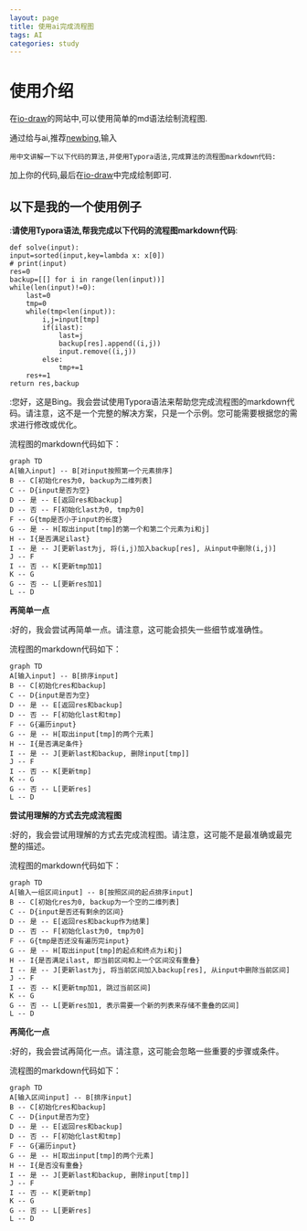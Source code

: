 ```yaml
---
layout: page
title: 使用ai完成流程图
tags: AI
categories: study
---
```


# 使用介绍
在[io-draw](https://www.iodraw.com/codechart/)的网站中,可以使用简单的md语法绘制流程图.

通过给与ai,推荐[newbing](https://github.com/dice2o/BingGPT),输入

    用中文讲解一下以下代码的算法,并使用Typora语法,完成算法的流程图markdown代码: 

加上你的代码,最后在[io-draw](https://www.iodraw.com/codechart/)中完成绘制即可.

## 以下是我的一个使用例子


:**请使用Typora语法,帮我完成以下代码的流程图markdown代码**: 

    def solve(input):
    input=sorted(input,key=lambda x: x[0])
    # print(input)
    res=0
    backup=[[] for i in range(len(input))]
    while(len(input)!=0):
        last=0
        tmp=0
        while(tmp<len(input)):
            i,j=input[tmp]
            if(ilast):
                last=j
                backup[res].append((i,j))
                input.remove((i,j))
            else:
                tmp+=1
        res+=1
    return res,backup

:您好，这是Bing。我会尝试使用Typora语法来帮助您完成流程图的markdown代码。请注意，这不是一个完整的解决方案，只是一个示例。您可能需要根据您的需求进行修改或优化。

流程图的markdown代码如下：

```
graph TD
A[输入input] -- B[对input按照第一个元素排序]
B -- C[初始化res为0, backup为二维列表]
C -- D{input是否为空}
D -- 是 -- E[返回res和backup]
D -- 否 -- F[初始化last为0, tmp为0]
F -- G{tmp是否小于input的长度}
G -- 是 -- H[取出input[tmp]的第一个和第二个元素为i和j]
H -- I{是否满足ilast}
I -- 是 -- J[更新last为j, 将(i,j)加入backup[res], 从input中删除(i,j)]
J -- F
I -- 否 -- K[更新tmp加1]
K -- G
G -- 否 -- L[更新res加1]
L -- D
```
 **再简单一点**

:好的，我会尝试再简单一点。请注意，这可能会损失一些细节或准确性。

流程图的markdown代码如下：

```
graph TD
A[输入input] -- B[排序input]
B -- C[初始化res和backup]
C -- D{input是否为空}
D -- 是 -- E[返回res和backup]
D -- 否 -- F[初始化last和tmp]
F -- G{遍历input}
G -- 是 -- H[取出input[tmp]的两个元素]
H -- I{是否满足条件}
I -- 是 -- J[更新last和backup, 删除input[tmp]]
J -- F
I -- 否 -- K[更新tmp]
K -- G
G -- 否 -- L[更新res]
L -- D
```
 **尝试用理解的方式去完成流程图**

:好的，我会尝试用理解的方式去完成流程图。请注意，这可能不是最准确或最完整的描述。

流程图的markdown代码如下：

```
graph TD
A[输入一组区间input] -- B[按照区间的起点排序input]
B -- C[初始化res为0, backup为一个空的二维列表]
C -- D{input是否还有剩余的区间}
D -- 是 -- E[返回res和backup作为结果]
D -- 否 -- F[初始化last为0, tmp为0]
F -- G{tmp是否还没有遍历完input}
G -- 是 -- H[取出input[tmp]的起点和终点为i和j]
H -- I{是否满足ilast, 即当前区间和上一个区间没有重叠}
I -- 是 -- J[更新last为j, 将当前区间加入backup[res], 从input中删除当前区间]
J -- F
I -- 否 -- K[更新tmp加1, 跳过当前区间]
K -- G
G -- 否 -- L[更新res加1, 表示需要一个新的列表来存储不重叠的区间]
L -- D
```
 **再简化一点**

:好的，我会尝试再简化一点。请注意，这可能会忽略一些重要的步骤或条件。

流程图的markdown代码如下：

```
graph TD
A[输入区间input] -- B[排序input]
B -- C[初始化res和backup]
C -- D{input是否为空}
D -- 是 -- E[返回res和backup]
D -- 否 -- F[初始化last和tmp]
F -- G{遍历input}
G -- 是 -- H[取出input[tmp]的两个元素]
H -- I{是否没有重叠}
I -- 是 -- J[更新last和backup, 删除input[tmp]]
J -- F
I -- 否 -- K[更新tmp]
K -- G
G -- 否 -- L[更新res]
L -- D
```